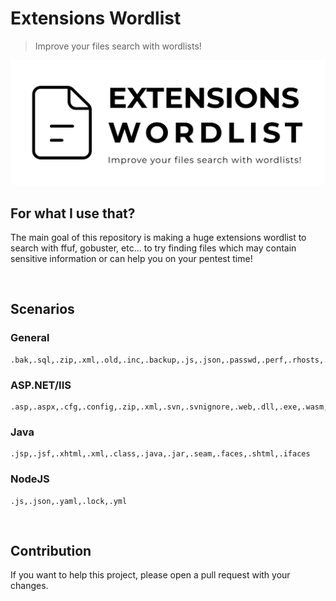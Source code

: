 # Extensions Wordlist
> Improve your files search with wordlists!

<img src="banner.jpg">

<br>

## For what I use that?
The main goal of this repository is making a huge extensions wordlist to search with ffuf, gobuster, etc... to try finding files which may contain sensitive information or can help you on your pentest time!

<br>

## Scenarios

### General
```
.bak,.sql,.zip,.xml,.old,.inc,.backup,.js,.json,.passwd,.perf,.rhosts,.ssh,.cache,.log,.db,.sh
```

### ASP.NET/IIS
```
.asp,.aspx,.cfg,.config,.zip,.xml,.svn,.svnignore,.web,.dll,.exe,.wasm,.wadl,.axd,.resx,.resouces,.wsdl,.xsd,.disco,.discomap,.config,.htm,.pdb,.ashx
```

### Java
```
.jsp,.jsf,.xhtml,.xml,.class,.java,.jar,.seam,.faces,.shtml,.ifaces
```

### NodeJS
```
.js,.json,.yaml,.lock,.yml
```

<br>

## Contribution
If you want to help this project, please open a pull request with your changes.
